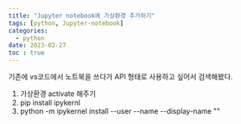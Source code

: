 ```yaml
---
title: "Jupyter notebook에 가상환경 추가하기"
tags: [python, Jupyter-notebook]
categories:
  - python
date: 2023-02-27
toc : true
---
```


기존에 vs코드에서 노트북을 쓰다가 API 형태로 사용하고 싶어서 검색해봤다.

1. 가상환경 activate 해주기
2. pip install ipykernl
3. python -m ipykernel install --user --name <virtualEnv> --display-name "<displayKenrelName>"



